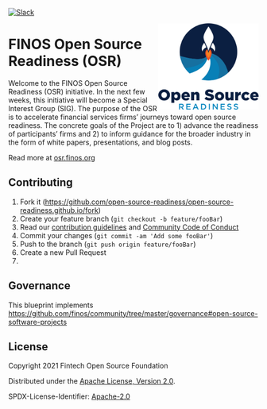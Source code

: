 [![Slack](https://img.shields.io/badge/slack-@finos/osr-green.svg?logo=slack)](https://finos-lf.slack.com/messages/fdc3/)

<img align="right" width="40%" src="https://raw.githubusercontent.com/finos/finos-landscape/master/hosted_logos/open-source-readiness.svg">

# FINOS Open Source Readiness (OSR)

Welcome to the FINOS Open Source Readiness (OSR) initiative. In the next few weeks, this initiative will become a Special Interest Group (SIG). The purpose of the OSR is to accelerate financial services firms’ journeys toward open source readiness. The concrete goals of the Project are to 1) advance the readiness of participants’ firms and 2) to inform guidance for the broader industry in the form of white papers, presentations, and blog posts.

Read more at [osr.finos.org](osr.finos.org)

## Contributing

1. Fork it (<https://github.com/open-source-readiness/open-source-readiness.github.io/fork>)
2. Create your feature branch (`git checkout -b feature/fooBar`)
3. Read our [contribution guidelines](.github/CONTRIBUTING.md) and [Community Code of Conduct](https://www.finos.org/code-of-conduct)
4. Commit your changes (`git commit -am 'Add some fooBar'`)
5. Push to the branch (`git push origin feature/fooBar`)
6. Create a new Pull Request
7. 
## Governance
This blueprint implements https://github.com/finos/community/tree/master/governance#open-source-software-projects

## License

Copyright 2021 Fintech Open Source Foundation

Distributed under the [Apache License, Version 2.0](http://www.apache.org/licenses/LICENSE-2.0).

SPDX-License-Identifier: [Apache-2.0](https://spdx.org/licenses/Apache-2.0)
